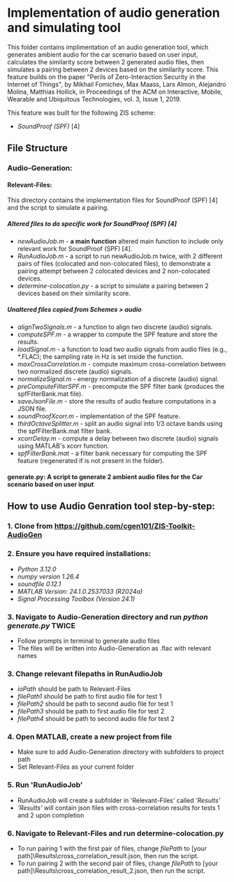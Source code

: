 # Implementation of audio generation and simulating tool

This folder contains implimentation of an audio generation tool, which generates ambient audio for the car scenario based on user input, calculates the similarity score between 2 generated audio files, then simulates a pairing between 2 devices based on the similarity score.
This feature builds on the paper "Perils of Zero-Interaction Security in the Internet of Things", by Mikhail Fomichev, Max Maass, Lars Almon, Alejandro Molina, Matthias Hollick, in Proceedings of the ACM on Interactive, Mobile, Wearable and Ubiquitous Technologies, vol. 3, Issue 1, 2019. 

This feature was built for the following ZIS scheme:
* *SoundProof (SPF)*  [4]

## File Structure

### Audio-Generation:

#### Relevant-Files:

This directory contains the implementation files for SoundProof (SPF) [4] and the script to simulate a pairing.

##### Altered files to do specific work for SoundProof (SPF) [4]
* *newAudioJob.m* - **a main function** altered main function to include only relevant work for SoundProof (SPF) [4].
* *RunAudioJob.m* - a script to run newAudioJob.m twice, with 2 different pairs of files (colocated and non-colocated files), to demonstrate a pairing attempt between 2 colocated devices and 2 non-colocated devices.
* *determine-colocation.py* - a script to simulate a pairing between 2 devices based on their similarity score. 

##### Unaltered files copied from Schemes > audio
* *alignTwoSignals.m* - a function to align two discrete (audio) signals.
* *computeSPF.m* - a wrapper to compute the SPF feature and store the results.
* *loadSignal.m* - a function to load two audio signals from audio files (e.g., *.FLAC); the sampling rate in Hz is set inside the function.
* *maxCrossCorrelation.m* - compute maximum cross-correlation between two normalized discrete (audio) signals.
* *normalizeSignal.m* - energy normalization of a discrete (audio) signal.
* *preComputeFilterSPF.m* - precompute the SPF filter bank (produces the spfFilterBank.mat file).
* *saveJsonFile.m* - store the results of audio feature computations in a JSON file.
* *soundProofXcorr.m* - implementation of the SPF feature.
* *thirdOctaveSplitter.m* - split an audio signal into 1/3 octave bands using the spfFilterBank.mat filter bank.
* *xcorrDelay.m* - compute a delay between two discrete (audio) signals using MATLAB's xcorr function.
* *spfFilterBank.mat* - a filter bank necessary for computing the SPF feature (regenerated if is not present in the folder). 

#### generate.py: A script to generate 2 ambient audio files for the Car scenario based on user input


## How to use Audio Genration tool step-by-step: 

### 1. Clone from https://github.com/cgen101/ZIS-Toolkit-AudioGen

### 2. Ensure you have required installations: 
* *Python 3.12.0*
* *numpy version 1.26.4*
* *soundfile 0.12.1*
* *MATLAB Version: 24.1.0.2537033 (R2024a)*
* *Signal Processing Toolbox (Version 24.1)*

### 3. Navigate to Audio-Generation directory and run *python generate.py* TWICE
* Follow prompts in terminal to generate audio files
* The files will be written into Audio-Generation as .flac with relevant names 

### 3. Change relevant filepaths in RunAudioJob
* *ioPath* should be path to Relevant-Files
* *filePath1* should be path to first audio file for test 1
* *filePath2* should be path to second audio file for test 1
* *filePath3* should be path to first audio file for test 2
* *filePath4* should be path to second audio file for test 2

### 4. Open MATLAB, create a new project from file 
* Make sure to add Audio-Generation directory with subfolders to project path 
* Set Relevant-Files as your current folder 

### 5. Run 'RunAudioJob'
* RunAudioJob will create a subfolder in 'Relevant-Files' called *'Results'*
* *'Results'* will contain json files with cross-correlation results for tests 1 and 2 upon completion 

### 6. Navigate to Relevant-Files and run determine-colocation.py 
* To run pairing 1 with the first pair of files, change *filePath* to [your path]\Results\cross_correlation_result.json, then run the script. 
* To run pairing 2 with the second pair of files, change *filePath* to [your path]\Results\cross_correlation_result_2.json, then run the script.


